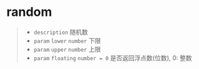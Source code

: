 # random

> - `description` 随机数
> - `param` `lower` ` number ` 下限
> - `param` `upper` ` number ` 上限
> - `param` `floating` ` number = 0 ` 是否返回浮点数(位数), 0: 整数

